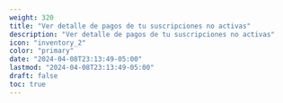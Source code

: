 ```yaml
---
weight: 320
title: "Ver detalle de pagos de tu suscripciones no activas"
description: "Ver detalle de pagos de tu suscripciones no activas"
icon: "inventory_2"
color: "primary"
date: "2024-04-08T23:13:49-05:00"
lastmod: "2024-04-08T23:13:49-05:00"
draft: false
toc: true
---
```

